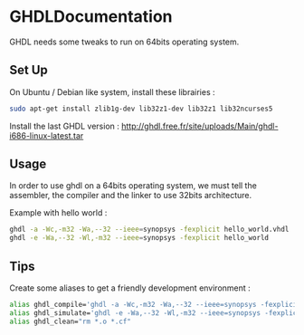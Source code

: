 # GHDLDocumentation
GHDL needs some tweaks to run on 64bits operating system.

## Set Up
On Ubuntu / Debian like system, install these librairies :

```bash
sudo apt-get install zlib1g-dev lib32z1-dev lib32z1 lib32ncurses5
```

Install the last GHDL version : http://ghdl.free.fr/site/uploads/Main/ghdl-i686-linux-latest.tar

## Usage

In order to use ghdl on a 64bits operating system, we must tell the assembler, the compiler and the linker to use 32bits architecture.

Example with hello world :

```bash
ghdl -a -Wc,-m32 -Wa,--32 --ieee=synopsys -fexplicit hello_world.vhdl
ghdl -e -Wa,--32 -Wl,-m32 --ieee=synopsys -fexplicit hello_world
```

## Tips

Create some aliases to get a friendly development environment :

```bash
alias ghdl_compile='ghdl -a -Wc,-m32 -Wa,--32 --ieee=synopsys -fexplicit'
alias ghdl_simulate='ghdl -e -Wa,--32 -Wl,-m32 --ieee=synopsys -fexplicit'
alias ghdl_clean="rm *.o *.cf"
```
